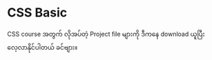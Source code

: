 # CSS Basic
CSS course အတွက် လိုအပ်တဲ့ Project file များကို ဒီကနေ download ယူပြီး လေ့လာနိုင်ပါတယ် ခင်ဗျား။
